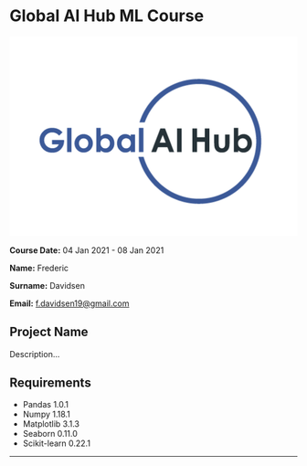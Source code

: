 # Global AI Hub ML Course
![](img/logo.png)

**Course Date:** 04 Jan 2021 - 08 Jan 2021

**Name:** Frederic 

**Surname:** Davidsen

**Email:** f.davidsen19@gmail.com  


## Project Name
Description...

## Requirements
- Pandas 1.0.1
- Numpy 1.18.1
- Matplotlib 3.1.3
- Seaborn 0.11.0
- Scikit-learn 0.22.1

---
